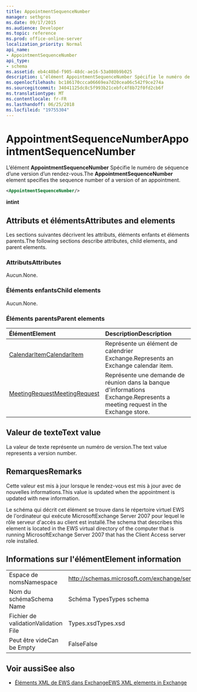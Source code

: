 ```yaml
---
title: AppointmentSequenceNumber
manager: sethgros
ms.date: 09/17/2015
ms.audience: Developer
ms.topic: reference
ms.prod: office-online-server
localization_priority: Normal
api_name:
- AppointmentSequenceNumber
api_type:
- schema
ms.assetid: eb4c48bd-f905-48dc-ae16-53a080b9b025
description: L’élément AppointmentSequenceNumber Spécifie le numéro de séquence d’une version d’un rendez-vous.
ms.openlocfilehash: bc186170ccca06669ea7d20cea06c542f9ce274a
ms.sourcegitcommit: 34041125dc8c5f993b21cebfc4f8b72f0fd2cb6f
ms.translationtype: MT
ms.contentlocale: fr-FR
ms.lasthandoff: 06/25/2018
ms.locfileid: "19755304"
---
```

# <a name="appointmentsequencenumber"></a><span data-ttu-id="ec778-103">AppointmentSequenceNumber</span><span class="sxs-lookup"><span data-stu-id="ec778-103">AppointmentSequenceNumber</span></span>

<span data-ttu-id="ec778-104">L’élément **AppointmentSequenceNumber** Spécifie le numéro de séquence d’une version d’un rendez-vous.</span><span class="sxs-lookup"><span data-stu-id="ec778-104">The **AppointmentSequenceNumber** element specifies the sequence number of a version of an appointment.</span></span> 
  
```xml
<AppointmentSequenceNumber/>
```

 <span data-ttu-id="ec778-105">**int**</span><span class="sxs-lookup"><span data-stu-id="ec778-105">**int**</span></span>
## <a name="attributes-and-elements"></a><span data-ttu-id="ec778-106">Attributs et éléments</span><span class="sxs-lookup"><span data-stu-id="ec778-106">Attributes and elements</span></span>

<span data-ttu-id="ec778-107">Les sections suivantes décrivent les attributs, éléments enfants et éléments parents.</span><span class="sxs-lookup"><span data-stu-id="ec778-107">The following sections describe attributes, child elements, and parent elements.</span></span>
  
### <a name="attributes"></a><span data-ttu-id="ec778-108">Attributs</span><span class="sxs-lookup"><span data-stu-id="ec778-108">Attributes</span></span>

<span data-ttu-id="ec778-109">Aucun.</span><span class="sxs-lookup"><span data-stu-id="ec778-109">None.</span></span>
  
### <a name="child-elements"></a><span data-ttu-id="ec778-110">Éléments enfants</span><span class="sxs-lookup"><span data-stu-id="ec778-110">Child elements</span></span>

<span data-ttu-id="ec778-111">Aucun.</span><span class="sxs-lookup"><span data-stu-id="ec778-111">None.</span></span>
  
### <a name="parent-elements"></a><span data-ttu-id="ec778-112">Éléments parents</span><span class="sxs-lookup"><span data-stu-id="ec778-112">Parent elements</span></span>

|<span data-ttu-id="ec778-113">**Élément**</span><span class="sxs-lookup"><span data-stu-id="ec778-113">**Element**</span></span>|<span data-ttu-id="ec778-114">**Description**</span><span class="sxs-lookup"><span data-stu-id="ec778-114">**Description**</span></span>|
|:-----|:-----|
|[<span data-ttu-id="ec778-115">CalendarItem</span><span class="sxs-lookup"><span data-stu-id="ec778-115">CalendarItem</span></span>](calendaritem.md) <br/> |<span data-ttu-id="ec778-116">Représente un élément de calendrier Exchange.</span><span class="sxs-lookup"><span data-stu-id="ec778-116">Represents an Exchange calendar item.</span></span>  <br/> |
|[<span data-ttu-id="ec778-117">MeetingRequest</span><span class="sxs-lookup"><span data-stu-id="ec778-117">MeetingRequest</span></span>](meetingrequest.md) <br/> |<span data-ttu-id="ec778-118">Représente une demande de réunion dans la banque d'informations Exchange.</span><span class="sxs-lookup"><span data-stu-id="ec778-118">Represents a meeting request in the Exchange store.</span></span>  <br/> |
   
## <a name="text-value"></a><span data-ttu-id="ec778-119">Valeur de texte</span><span class="sxs-lookup"><span data-stu-id="ec778-119">Text value</span></span>

<span data-ttu-id="ec778-120">La valeur de texte représente un numéro de version.</span><span class="sxs-lookup"><span data-stu-id="ec778-120">The text value represents a version number.</span></span>
  
## <a name="remarks"></a><span data-ttu-id="ec778-121">Remarques</span><span class="sxs-lookup"><span data-stu-id="ec778-121">Remarks</span></span>

<span data-ttu-id="ec778-122">Cette valeur est mis à jour lorsque le rendez-vous est mis à jour avec de nouvelles informations.</span><span class="sxs-lookup"><span data-stu-id="ec778-122">This value is updated when the appointment is updated with new information.</span></span> 
  
<span data-ttu-id="ec778-123">Le schéma qui décrit cet élément se trouve dans le répertoire virtuel EWS de l'ordinateur qui exécute MicrosoftExchange Server 2007 pour lequel le rôle serveur d'accès au client est installé.</span><span class="sxs-lookup"><span data-stu-id="ec778-123">The schema that describes this element is located in the EWS virtual directory of the computer that is running MicrosoftExchange Server 2007 that has the Client Access server role installed.</span></span>
  
## <a name="element-information"></a><span data-ttu-id="ec778-124">Informations sur l'élément</span><span class="sxs-lookup"><span data-stu-id="ec778-124">Element information</span></span>

|||
|:-----|:-----|
|<span data-ttu-id="ec778-125">Espace de noms</span><span class="sxs-lookup"><span data-stu-id="ec778-125">Namespace</span></span>  <br/> |http://schemas.microsoft.com/exchange/services/2006/types  <br/> |
|<span data-ttu-id="ec778-126">Nom du schéma</span><span class="sxs-lookup"><span data-stu-id="ec778-126">Schema Name</span></span>  <br/> |<span data-ttu-id="ec778-127">Schéma Types</span><span class="sxs-lookup"><span data-stu-id="ec778-127">Types schema</span></span>  <br/> |
|<span data-ttu-id="ec778-128">Fichier de validation</span><span class="sxs-lookup"><span data-stu-id="ec778-128">Validation File</span></span>  <br/> |<span data-ttu-id="ec778-129">Types.xsd</span><span class="sxs-lookup"><span data-stu-id="ec778-129">Types.xsd</span></span>  <br/> |
|<span data-ttu-id="ec778-130">Peut être vide</span><span class="sxs-lookup"><span data-stu-id="ec778-130">Can be Empty</span></span>  <br/> |<span data-ttu-id="ec778-131">False</span><span class="sxs-lookup"><span data-stu-id="ec778-131">False</span></span>  <br/> |
   
## <a name="see-also"></a><span data-ttu-id="ec778-132">Voir aussi</span><span class="sxs-lookup"><span data-stu-id="ec778-132">See also</span></span>

- [<span data-ttu-id="ec778-133">Éléments XML de EWS dans Exchange</span><span class="sxs-lookup"><span data-stu-id="ec778-133">EWS XML elements in Exchange</span></span>](ews-xml-elements-in-exchange.md)

